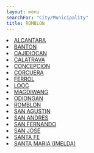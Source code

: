 ```yaml
---
layout: menu
searchFor: "City/Municipality"
title: ROMBLON
---
```

<li><a class="oID" href="{{site.url}}/citymuni/5901.html" value="ROMBLON, ALCANTARA" rel="external">ALCANTARA</a></li><li><a class="oID" href="{{site.url}}/citymuni/5902.html" value="ROMBLON, BANTON" rel="external">BANTON</a></li><li><a class="oID" href="{{site.url}}/citymuni/5903.html" value="ROMBLON, CAJIDIOCAN" rel="external">CAJIDIOCAN</a></li><li><a class="oID" href="{{site.url}}/citymuni/5904.html" value="ROMBLON, CALATRAVA" rel="external">CALATRAVA</a></li><li><a class="oID" href="{{site.url}}/citymuni/5905.html" value="ROMBLON, CONCEPCION" rel="external">CONCEPCION</a></li><li><a class="oID" href="{{site.url}}/citymuni/5906.html" value="ROMBLON, CORCUERA" rel="external">CORCUERA</a></li><li><a class="oID" href="{{site.url}}/citymuni/5916.html" value="ROMBLON, FERROL" rel="external">FERROL</a></li><li><a class="oID" href="{{site.url}}/citymuni/5907.html" value="ROMBLON, LOOC" rel="external">LOOC</a></li><li><a class="oID" href="{{site.url}}/citymuni/5908.html" value="ROMBLON, MAGDIWANG" rel="external">MAGDIWANG</a></li><li><a class="oID" href="{{site.url}}/citymuni/5909.html" value="ROMBLON, ODIONGAN" rel="external">ODIONGAN</a></li><li><a class="oID" href="{{site.url}}/citymuni/5910.html" value="ROMBLON, ROMBLON" rel="external">ROMBLON</a></li><li><a class="oID" href="{{site.url}}/citymuni/5911.html" value="ROMBLON, SAN AGUSTIN" rel="external">SAN AGUSTIN</a></li><li><a class="oID" href="{{site.url}}/citymuni/5912.html" value="ROMBLON, SAN ANDRES" rel="external">SAN ANDRES</a></li><li><a class="oID" href="{{site.url}}/citymuni/5913.html" value="ROMBLON, SAN FERNANDO" rel="external">SAN FERNANDO</a></li><li><a class="oID" href="{{site.url}}/citymuni/5914.html" value="ROMBLON, SAN JOSE" rel="external">SAN JOSE</a></li><li><a class="oID" href="{{site.url}}/citymuni/5915.html" value="ROMBLON, SANTA FE" rel="external">SANTA FE</a></li><li><a class="oID" href="{{site.url}}/citymuni/5917.html" value="ROMBLON, SANTA MARIA (IMELDA)" rel="external">SANTA MARIA (IMELDA)</a></li>